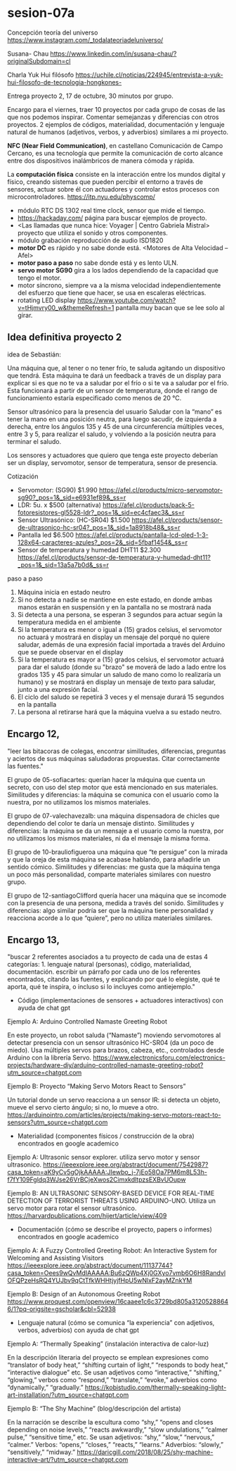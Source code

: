 # sesion-07a

Concepción teoría del universo
<https://www.instagram.com/_todalateoriadeluniverso/>

Susana- Chau <https://www.linkedin.com/in/susana-chau/?originalSubdomain=cl>

Charla Yuk Hui filósofo <https://uchile.cl/noticias/224945/entrevista-a-yuk-hui-filosofo-de-tecnologia-hongkones->

Entrega proyecto 2, 17 de octubre, 30 minutos por grupo.  

Encargo para el viernes, traer 10 proyectos por cada grupo de cosas de las que nos podemos inspirar. Comentar semejanzas y diferencias con otros proyectos. 2 ejemplos de códigos, materialidad, documentación y lenguaje natural de humanos (adjetivos, verbos, y adverbios) similares a mi proyecto.

**NFC (Near Field Communication)**, en castellano Comunicación de Campo Cercano, es una tecnología que permite la comunicación de corto alcance entre dos dispositivos inalámbricos de manera cómoda y rápida.

La **computación física** consiste en la interacción entre los mundos digital y físico, creando sistemas que pueden percibir el entorno a través de sensores, actuar sobre él con actuadores y controlar estos procesos con microcontroladores.
<https://itp.nyu.edu/physcomp/>

- módulo RTC DS 1302 real time clock, sensor que mide el tiempo.
- <https://hackaday.com/> página para buscar ejemplos de proyecto.
- <Las llamadas que nunca hice: Voyager | Centro Gabriela Mistral> proyecto que utiliza el sonido y otros componentes.
- módulo grabación reproducción de audio ISD1820
- **motor DC** es rápido y no sabe donde está. <Motores de Alta Velocidad – Afel>
- **motor paso a paso** no sabe donde está y es lento ULN.
- **servo motor SG90** gira a los lados dependiendo de la capacidad que tengo el motor.
- motor síncrono, siempre va a la misma velocidad independientemente del esfuerzo que tiene que hacer, se usa en escaleras eléctricas.
- rotating LED display <https://www.youtube.com/watch?v=tHjmvry00_w&themeRefresh=1> pantalla muy bacan que se lee solo al girar.
  
## Idea definitiva proyecto 2

idea de Sebastián:

Una máquina que, al tener o no tener frío, te saluda agitando un dispositivo que tendrá. Esta máquina te dará un feedback a través de un display para explicar si es que no te va a saludar por el frío o si te va a saludar por el frío. Esta funcionará a partir de un sensor de temperatura, donde el rango de funcionamiento estaría especificado como menos de 20 °C.

Sensor ultrasónico para la presencia del usuario
Saludar con la “mano” es tener la mano en una posición neutra, para luego sacudir, de izquierda a derecha, entre los ángulos 135 y 45 de una circunferencia múltiples veces, entre 3 y 5, para realizar el saludo, y volviendo a la posición neutra para terminar el saludo.

Los sensores y actuadores que quiero que tenga este proyecto deberían ser un display, servomotor, sensor de temperatura, sensor de presencia.

Cotización

- Servomotor: (SG90) $1.990 <https://afel.cl/products/micro-servomotor-sg90?_pos=1&_sid=e6931ef89&_ss=r>
- LDR: 5u. x $500 (alternativa) <https://afel.cl/products/pack-5-fotoresistores-gl5528-ldr?_pos=1&_sid=ec4cfaec3&_ss=r>
- Sensor Ultrasónico: (HC-SR04) $1.500 <https://afel.cl/products/sensor-de-ultrasonico-hc-sr04?_pos=1&_sid=1a8918b48&_ss=r>
- Pantalla led $6.500 <https://afel.cl/products/pantalla-lcd-oled-1-3-128x64-caracteres-azules?_pos=2&_sid=5fbaf1454&_ss=r>
- Sensor de temperatura y humedad DHT11 $2.300 <https://afel.cl/products/sensor-de-temperatura-y-humedad-dht11?_pos=1&_sid=13a5a7b0d&_ss=r>
  
paso a paso

1. Máquina inicia en estado neutro
2. Si no detecta a nadie se mantiene en este estado, en donde ambas manos estarán en suspensión y en la pantalla no se mostrará nada
3. Si detecta a una persona, se esperan 3 segundos para actuar según la temperatura medida en el ambiente
4. Si la temperatura es menor o igual a (15) grados celsius, el servomotor no actuará y mostrará en display un mensaje del porqué no quiere saludar, además de una expresión facial importada a través del Arduino que se puede observar en el display
5. Si la temperatura es mayor a (15) grados celsius, el servomotor actuará para dar el saludo (donde su "brazo" se moverá de lado a lado entre los grados 135 y 45 para simular un saludo de mano como lo realizaría un humano) y se mostrará en display un mensaje de texto para saludar, junto a una expresión facial.
6. El ciclo del saludo se repetirá 3 veces y el mensaje durará 15 segundos en la pantalla
7. La persona al retirarse hará que la máquina vuelva a su estado neutro.
   
## Encargo 12,
 "leer las bitacoras de colegas, encontrar similitudes, diferencias, preguntas y aciertos de sus máquinas saludadoras propuestas. Citar correctamente las fuentes."

El grupo de 05-sofiacartes: querían hacer la máquina que cuenta un secreto, con uso del step motor que está mencionado en sus materiales. 
Similitudes y diferencias: la máquina se comunica con el usuario como la nuestra, por no utilizamos los mismos materiales. 

El grupo de 07-valechavezalb: una máquina dispensadora de chicles que dependiendo del color te daría un mensaje distinto. Similitudes y diferencias: la máquina se da un mensaje a el usuario como la nuestra, por no utilizamos los mismos materiales, ni da el mensaje la misma forma. 

El grupo de 10-brauliofigueroa una máquina que “te persigue” con la mirada y que la oreja de esta máquina se acabase hablando, para añadirle un sentido cómico. Similitudes y diferencias: me gusta que la máquina tenga un poco más personalidad, comparte materiales similares con nuestro grupo. 

El grupo de 12-santiagoClifford quería hacer una máquina que se incomode con la presencia de una persona, medida a través del sonido. Similitudes y diferencias: algo similar podría ser que la máquina tiene personalidad y reacciona acorde a lo que “quiere”, pero no utiliza materiales similares.

## Encargo 13,
"buscar 2 referentes asociados a tu proyecto de cada una de estas 4 categorías: 1. lenguaje natural (personas), código, materialidad, documentación. escribir un párrafo por cada uno de los referentes encontrados, citando las fuentes, y explicando por qué lo elegiste, qué te aporta, qué te inspira, o incluso si lo incluyes como antiejemplo."

- Código (implementaciones de sensores + actuadores interactivos) con ayuda de chat gpt

Ejemplo A: Arduino Controlled Namaste Greeting Robot
  
En este proyecto, un robot saluda (“Namaste”) moviendo servomotores al detectar presencia con un sensor ultrasónico HC-SR04 (da un poco de miedo). Usa múltiples servos para brazos, cabeza, etc., controlados desde Arduino con la librería Servo.
<https://www.electronicsforu.com/electronics-projects/hardware-diy/arduino-controlled-namaste-greeting-robot?utm_source=chatgpt.com>

Ejemplo B: Proyecto “Making Servo Motors React to Sensors”

Un tutorial donde un servo reacciona a un sensor IR: si detecta un objeto, mueve el servo cierto ángulo; si no, lo mueve a otro.
<https://arduinointro.com/articles/projects/making-servo-motors-react-to-sensors?utm_source=chatgpt.com>

- Materialidad (componentes físicos / construcción de la obra) encontrados en google academico
 
Ejemplo A: Ultrasonic sensor explorer. utiliza servo motor y sensor ultrasonico. 
<https://ieeexplore.ieee.org/abstract/document/7542987?casa_token=aK9yCv5gOjkAAAAA:JIewbo_j-7jEo58Oa7PM6m8L53h-f7fY109Fgldq3WJse26VrBCjeXwos2CimxkdltpzsEXBvUOupw>

Ejemplo B: AN ULTRASONIC SENSORY-BASED DEVICE FOR REAL-TIME DETECTION OF TERRORIST THREATS USING ARDUINO-UNO. Utiliza un servo motor para rotar el sensor ultrasónico. 
<https://harvardpublications.com/hijert/article/view/409>

- Documentación (cómo se describe el proyecto, papers o informes) encontrados en google academico 

Ejemplo A: A Fuzzy Controlled Greeting Robot: An Interactive System for Welcoming and Assisting Visitors
<https://ieeexplore.ieee.org/abstract/document/11137744?casa_token=Oees9wQvMdIAAAAA:Bu6zQWp4Xj0GXyo7vmb6O6H8RandvlOFQPzeHsRQ4YUJbv9qCtTfkWHHtjyjfHpU5wNlxF2ayMZnkYM>

Ejemplo B: Design of an Autonomous Greeting Robot
<https://www.proquest.com/openview/16caaee1c6c3729bd805a31205288646/1?pq-origsite=gscholar&cbl=52938>

- Lenguaje natural (cómo se comunica “la experiencia” con adjetivos, verbos, adverbios)  con ayuda de chat gpt

Ejemplo A: “Thermally Speaking” (instalación interactiva de calor-luz)

En la descripción literaria del proyecto se emplean expresiones como “translator of body heat,” “shifting curtain of light,” “responds to body heat,” “interactive dialogue” etc. Se usan adjetivos como “interactive,” “shifting,” “glowing,” verbos como “respond,” “translate,” “evoke,” adverbios como “dynamically,” “gradually.”
<https://kobistudio.com/thermally-speaking-light-art-installation/?utm_source=chatgpt.com>

Ejemplo B: “The Shy Machine” (blog/descripción del artista)

En la narración se describe la escultura como “shy,” “opens and closes depending on noise levels,” “reacts awkwardly,” “slow undulations,” “calmer pulse,” “sensitive time,” etc. Se usan adjetivos: “shy,” “slow,” “nervous,” “calmer.” Verbos: “opens,” “closes,” “reacts,” “learns.” Adverbios: “slowly,” “sensitively,” “midway.” 
<https://daricgill.com/2018/08/25/shy-machine-interactive-art/?utm_source=chatgpt.com>

